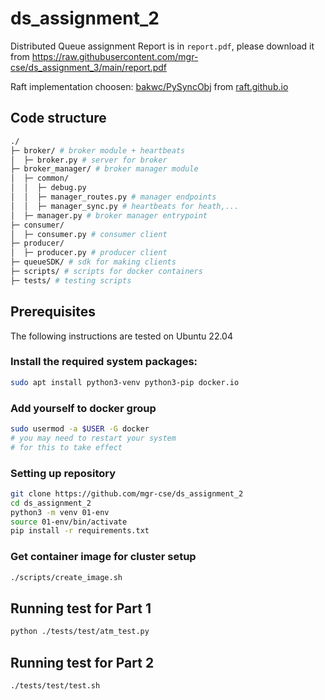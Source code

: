 # ds_assignment_2

Distributed Queue assignment
Report is in `report.pdf`, please download it from https://raw.githubusercontent.com/mgr-cse/ds_assignment_3/main/report.pdf

Raft implementation choosen:
[bakwc/PySyncObj](https://github.com/bakwc/PySyncObj) from [raft.github.io](https://raft.github.io/)

## Code structure
```bash
./
├─ broker/ # broker module + heartbeats
│  ├─ broker.py # server for broker
├─ broker_manager/ # broker manager module
│  ├─ common/
│  │  ├─ debug.py
│  │  ├─ manager_routes.py # manager endpoints
│  │  ├─ manager_sync.py # heartbeats for heath,...
│  ├─ manager.py # broker manager entrypoint
├─ consumer/
│  ├─ consumer.py # consumer client
├─ producer/
│  ├─ producer.py # producer client
├─ queueSDK/ # sdk for making clients
├─ scripts/ # scripts for docker containers
├─ tests/ # testing scripts
```

## Prerequisites

The following instructions are tested on Ubuntu 22.04

### Install the required system packages: 
```bash
sudo apt install python3-venv python3-pip docker.io
```
### Add yourself to docker group
```bash
sudo usermod -a $USER -G docker
# you may need to restart your system
# for this to take effect
```
### Setting up repository
```bash
git clone https://github.com/mgr-cse/ds_assignment_2
cd ds_assignment_2
python3 -m venv 01-env
source 01-env/bin/activate
pip install -r requirements.txt
```
### Get container image for cluster setup
```bash
./scripts/create_image.sh
```
## Running test for Part 1

```bash
python ./tests/test/atm_test.py
```
    
## Running test for Part 2

```bash
./tests/test/test.sh
```
    